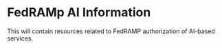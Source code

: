 # FedRAMp AI Information

This will contain resources related to FedRAMP authorization of AI-based services.
